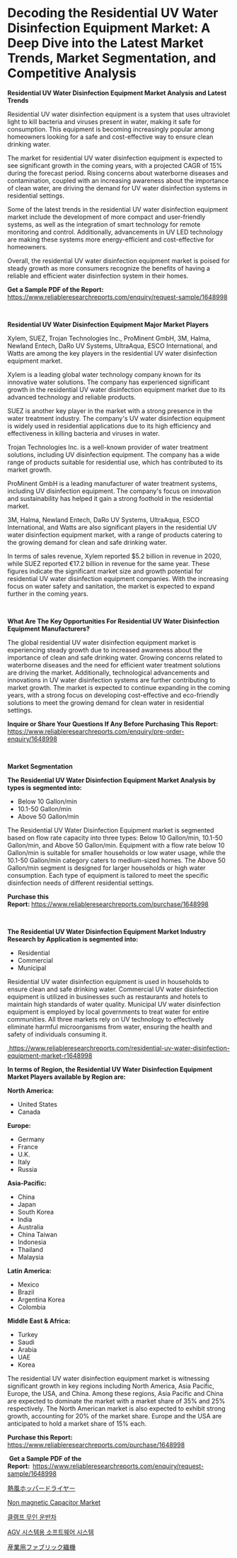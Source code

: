 <p><h1>Decoding the Residential UV Water Disinfection Equipment Market: A Deep Dive into the Latest Market Trends, Market Segmentation, and Competitive Analysis</h1></p><p><strong>Residential UV Water Disinfection Equipment Market Analysis and Latest Trends</strong></p>
<p><p>Residential UV water disinfection equipment is a system that uses ultraviolet light to kill bacteria and viruses present in water, making it safe for consumption. This equipment is becoming increasingly popular among homeowners looking for a safe and cost-effective way to ensure clean drinking water.</p><p>The market for residential UV water disinfection equipment is expected to see significant growth in the coming years, with a projected CAGR of 15% during the forecast period. Rising concerns about waterborne diseases and contamination, coupled with an increasing awareness about the importance of clean water, are driving the demand for UV water disinfection systems in residential settings.</p><p>Some of the latest trends in the residential UV water disinfection equipment market include the development of more compact and user-friendly systems, as well as the integration of smart technology for remote monitoring and control. Additionally, advancements in UV LED technology are making these systems more energy-efficient and cost-effective for homeowners.</p><p>Overall, the residential UV water disinfection equipment market is poised for steady growth as more consumers recognize the benefits of having a reliable and efficient water disinfection system in their homes.</p></p>
<p><strong>Get a Sample PDF of the Report:&nbsp;</strong> <a href="https://www.reliableresearchreports.com/enquiry/request-sample/1648998">https://www.reliableresearchreports.com/enquiry/request-sample/1648998</a></p>
<p>&nbsp;</p>
<p><strong>Residential UV Water Disinfection Equipment Major Market Players</strong></p>
<p><p>Xylem, SUEZ, Trojan Technologies Inc., ProMinent GmbH, 3M, Halma, Newland Entech, DaRo UV Systems, UltraAqua, ESCO International, and Watts are among the key players in the residential UV water disinfection equipment market.</p><p>Xylem is a leading global water technology company known for its innovative water solutions. The company has experienced significant growth in the residential UV water disinfection equipment market due to its advanced technology and reliable products.</p><p>SUEZ is another key player in the market with a strong presence in the water treatment industry. The company's UV water disinfection equipment is widely used in residential applications due to its high efficiency and effectiveness in killing bacteria and viruses in water.</p><p>Trojan Technologies Inc. is a well-known provider of water treatment solutions, including UV disinfection equipment. The company has a wide range of products suitable for residential use, which has contributed to its market growth.</p><p>ProMinent GmbH is a leading manufacturer of water treatment systems, including UV disinfection equipment. The company's focus on innovation and sustainability has helped it gain a strong foothold in the residential market.</p><p>3M, Halma, Newland Entech, DaRo UV Systems, UltraAqua, ESCO International, and Watts are also significant players in the residential UV water disinfection equipment market, with a range of products catering to the growing demand for clean and safe drinking water.</p><p>In terms of sales revenue, Xylem reported $5.2 billion in revenue in 2020, while SUEZ reported €17.2 billion in revenue for the same year. These figures indicate the significant market size and growth potential for residential UV water disinfection equipment companies. With the increasing focus on water safety and sanitation, the market is expected to expand further in the coming years.</p></p>
<p>&nbsp;</p>
<p><strong>What Are The Key Opportunities For Residential UV Water Disinfection Equipment Manufacturers?</strong></p>
<p><p>The global residential UV water disinfection equipment market is experiencing steady growth due to increased awareness about the importance of clean and safe drinking water. Growing concerns related to waterborne diseases and the need for efficient water treatment solutions are driving the market. Additionally, technological advancements and innovations in UV water disinfection systems are further contributing to market growth. The market is expected to continue expanding in the coming years, with a strong focus on developing cost-effective and eco-friendly solutions to meet the growing demand for clean water in residential settings.</p></p>
<p><strong>Inquire or Share Your Questions If Any Before Purchasing This Report:</strong> <a href="https://www.reliableresearchreports.com/enquiry/pre-order-enquiry/1648998">https://www.reliableresearchreports.com/enquiry/pre-order-enquiry/1648998</a></p>
<p>&nbsp;</p>
<p><strong>Market Segmentation</strong></p>
<p><strong>The Residential UV Water Disinfection Equipment Market Analysis by types is segmented into:</strong></p>
<p><ul><li>Below 10 Gallon/min</li><li>10.1-50 Gallon/min</li><li>Above 50 Gallon/min</li></ul></p>
<p><p>The Residential UV Water Disinfection Equipment market is segmented based on flow rate capacity into three types: Below 10 Gallon/min, 10.1-50 Gallon/min, and Above 50 Gallon/min. Equipment with a flow rate below 10 Gallon/min is suitable for smaller households or low water usage, while the 10.1-50 Gallon/min category caters to medium-sized homes. The Above 50 Gallon/min segment is designed for larger households or high water consumption. Each type of equipment is tailored to meet the specific disinfection needs of different residential settings.</p></p>
<p><strong>Purchase this Report:&nbsp;</strong><a href="https://www.reliableresearchreports.com/purchase/1648998">https://www.reliableresearchreports.com/purchase/1648998</a></p>
<p>&nbsp;</p>
<p><strong>The Residential UV Water Disinfection Equipment Market Industry Research by Application is segmented into:</strong></p>
<p><ul><li>Residential</li><li>Commercial</li><li>Municipal</li></ul></p>
<p><p>Residential UV water disinfection equipment is used in households to ensure clean and safe drinking water. Commercial UV water disinfection equipment is utilized in businesses such as restaurants and hotels to maintain high standards of water quality. Municipal UV water disinfection equipment is employed by local governments to treat water for entire communities. All three markets rely on UV technology to effectively eliminate harmful microorganisms from water, ensuring the health and safety of individuals consuming it.</p></p>
<p><a href="https://www.reliableresearchreports.com/residential-uv-water-disinfection-equipment-market-r1648998">&nbsp;https://www.reliableresearchreports.com/residential-uv-water-disinfection-equipment-market-r1648998</a></p>
<p><strong>In terms of Region, the Residential UV Water Disinfection Equipment Market Players available by Region are:</strong></p>
<p>
    <p> <strong> North America: </strong>
        <ul>
            <li>United States</li>
            <li>Canada</li>
        </ul>
        </p> 
    <p> <strong> Europe: </strong>
        <ul>
            <li>Germany</li>
            <li>France</li>
            <li>U.K.</li>
            <li>Italy</li>
            <li>Russia</li>
        </ul>
        </p> 
    <p> <strong> Asia-Pacific: </strong>
        <ul>
            <li>China</li>
            <li>Japan</li>
            <li>South Korea</li>
            <li>India</li>
            <li>Australia</li>
            <li>China Taiwan</li>
            <li>Indonesia</li>
            <li>Thailand</li>
            <li>Malaysia</li>
        </ul>
        </p> 
    <p> <strong> Latin America: </strong>
        <ul>
            <li>Mexico</li>
            <li>Brazil</li>
            <li>Argentina Korea</li>
            <li>Colombia</li>
        </ul>
        </p> 
    <p> <strong> Middle East & Africa: </strong>
        <ul>
            <li>Turkey</li>
            <li>Saudi</li>
            <li>Arabia</li>
            <li>UAE</li>
            <li>Korea</li>
        </ul>
    </p>
    </p>
<p><p>The residential UV water disinfection equipment market is witnessing significant growth in key regions including North America, Asia Pacific, Europe, the USA, and China. Among these regions, Asia Pacific and China are expected to dominate the market with a market share of 35% and 25% respectively. The North American market is also expected to exhibit strong growth, accounting for 20% of the market share. Europe and the USA are anticipated to hold a market share of 15% each.</p></p>
<p><strong>Purchase this Report: </strong><a href="https://www.reliableresearchreports.com/purchase/1648998">https://www.reliableresearchreports.com/purchase/1648998</a></p>
<p>&nbsp;<strong>Get a Sample PDF of the Report:&nbsp;&nbsp;</strong><a href="https://www.reliableresearchreports.com/enquiry/request-sample/1648998">https://www.reliableresearchreports.com/enquiry/request-sample/1648998</a></p>
<p><strong></strong></p>
<p><p><a href="https://github.com/ReganWisoky2023/Market-Research-Report-List-2/blob/main/2491495108978.md">熱風ホッパードライヤー</a></p><p><a href="https://issuu.com/reportprime-2/docs/non-magnetic-capacitor-market-size-2030.pptx">Non magnetic Capacitor Market</a></p><p><a href="https://github.com/marufmohassin05/Market-Research-Report-List-1/blob/main/4440435103889.md">클램프 무인 운반차</a></p><p><a href="https://github.com/kimvicki3212024/Market-Research-Report-List-1/blob/main/4995500103888.md">AGV 시스템용 소프트웨어 시스템</a></p><p><a href="https://github.com/cbigkbh02719/Market-Research-Report-List-2/blob/main/7532245108977.md">産業用ファブリック織機</a></p></p>
